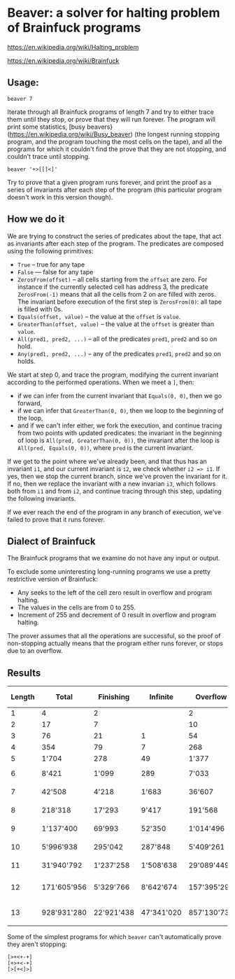 # Beaver: a solver for halting problem of Brainfuck programs

<https://en.wikipedia.org/wiki/Halting_problem>

<https://en.wikipedia.org/wiki/Brainfuck>

## Usage:

    beaver 7

Iterate through all Brainfuck programs of length 7 and try to either trace them until they stop, or prove that they will run forever. The program will print some statistics, [busy beavers}(https://en.wikipedia.org/wiki/Busy_beaver) (the longest running stopping program, and the program touching the most cells on the tape), and all the programs for which it couldn't find the prove that they are not stopping, and couldn't trace until stopping.

    beaver '+>[[]<]'

Try to prove that a given program runs forever, and print the proof as a series of invariants after each step of the program (this particular program doesn't work in this version though).

## How we do it

We are trying to construct the series of predicates about the tape, that act as invariants after each step of the program. The predicates are composed using the following primitives:

* `True` – true for any tape
* `False` — false for any tape
* `ZerosFrom(offset)` – all cells starting from the `offset` are zero. For instance if the currently selected cell has address 3, the predicate `ZerosFrom(-1)` means that all the cells from 2 on are filled with zeros. The invariant before execution of the first step is `ZerosFrom(0)`: all tape is filled with 0s.
* `Equals(offset, value)` – the value at the `offset` is `value`.
* `GreaterThan(offset, value)` – the value at the `offset` is greater than `value`.
* `All(pred1, pred2, ...)` – all of the predicates `pred1`, `pred2` and so on hold.
* `Any(pred1, pred2, ...)` – any of the predicates `pred1`, `pred2` and so on holds.

We start at step 0, and trace the program, modifying the current invariant according to the performed operations. When we meet a `]`, then:
- if we can infer from the current invariant that `Equals(0, 0)`, then we go forward,
- if we can infer that `GreaterThan(0, 0)`, then we loop to the beginning of the loop,
- and if we can't infer either, we fork the execution, and continue tracing from two points with updated predicates: the invariant in the beginning of loop is `All(pred, GreaterThan(0, 0))`, the invariant after the loop is `All(pred, Equals(0, 0))`, where `pred` is the current invariant.

If we get to the point where we've already been, and that thus has an invariant `i1`, and our current invariant is `i2`, we check whether `i2 => i1`. If yes, then we stop the current branch, since we've proven the invariant for it. If no, then we replace the invariant with a new invarian `i3`, which follows both from `i1` and from `i2`, and continue tracing through this step, updating the following invariants.

If we ever reach the end of the program in any branch of execution, we've failed to prove that it runs forever.

## Dialect of Brainfuck

The Brainfuck programs that we examine do not have any input or output.

To exclude some uninteresting long-running programs we use a pretty restrictive version of Brainfuck:

* Any seeks to the left of the cell zero result in overflow and program halting.
* The values in the cells are from 0 to 255.
* Increment of 255 and decrement of 0 result in overflow and program halting.

The prover assumes that all the operations are successful, so the proof of non-stopping actually means that the program either runs forever, or stops due to an overflow. 

## Results

| Length | Total       | Finishing  | Infinite   | Overflow | Unknown | Longest running | Touching most cells |
| ------ | ----------- | ---------- | ---------- | -------- | ------- | --------------- | ------------------- |
| 1      | 4           | 2          |            | 2        |         | `+` 1           | `>` 2               |
| 2      | 17          | 7          |            | 10       |         | `++` 2          | `>>` 3              |
| 3      | 76          | 21         | 1          | 54       |         | `+++` 3         | `>>>` 4             |
| 4      | 354         | 79         | 7          | 268      |         | `++++` 4        | `>>>>` 5            |
| 5      | 1'704       | 278        | 49         | 1'377     |         | `++[-]` 8       | `>>>>>` 6          |
| 6      | 8'421       | 1'099      | 289        | 7'033     |         | `+++[-]` 12     | `>>>>>>` 7         |
| 7      | 42'508      | 4'218      | 1'683      | 36'607    |         | `++++[-]` 16    | `>>>>>>>` 8       |
| 8      | 218'318     | 17'293     | 9'417      | 191'568   | 40      | `+++++[-]` 20   | `>>>>>>>>` 9      |
| 9      | 1'137'400   | 69'993     | 52'350     | 1'014'496  | 561    | `++++[-+-]` 24  | `>>>>>>>>>` 10    |
| 10     | 5'996'938   | 295'042    | 287'848    | 5'409'261  | 4'787  | `+++++[-+-]` 30 | `>>>>>>>>>>` 11   |
| 11     | 31'940'792  | 1'237'258  | 1'508'638  | 29'089'449 | 33'447 | `[>+++[-<]>]` 41 | `>>>>>>>>>>>` 12 |
| 12     | 171'605'956 | 5'329'766  | 8'642'674  | 157'395'298 | 238'218 | `[>++++[-<]>]` 60 | `>>>>>>>>>>>>` 13 |
| 13     | 928'931'280 | 22'921'438 | 47'341'020 | 857'130'730 | 1'538'092 | `[>+++++[-<]>]` 81 | `>>>>>>>>>>>>>` 14 |

Some of the simplest programs for which `beaver` can't automatically prove they aren't stopping:
    
    [>+<+-+]
    [+>+<-+]
    [>[+<]>]
 

